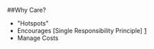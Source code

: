 ##Why Care?

* "Hotspots"
* Encourages [Single Responsibility Principle] [1]
* Manage Costs

[1]:http://en.wikipedia.org/wiki/Single_responsibility_principle
